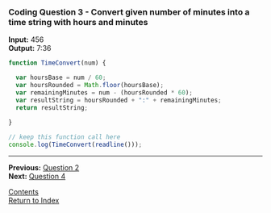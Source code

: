 ### Coding Question 3 - Convert given number of minutes into a time string with hours and minutes

**Input:** 456  
**Output:** 7:36

```javascript
function TimeConvert(num) { 

  var hoursBase = num / 60;
  var hoursRounded = Math.floor(hoursBase);
  var remainingMinutes = num - (hoursRounded * 60);
  var resultString = hoursRounded + ":" + remainingMinutes;
  return resultString;

}
   
// keep this function call here 
console.log(TimeConvert(readline()));
```

---

**Previous:**  [Question 2](./2-capitalize_words.md)  
**Next:** [Question 4](./4-palindrone.md)

[Contents](./readme.md)  
[Return to Index](../../readme.md)
